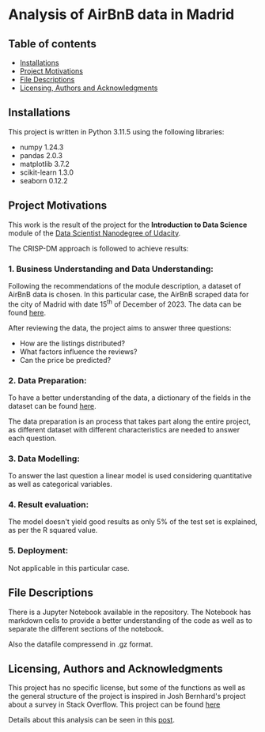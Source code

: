 # Analysis of AirBnB data in Madrid

## Table of contents
- [Installations](#installations)
- [Project Motivations](#project-motivations)
- [File Descriptions](#file-descriptions)
- [Licensing, Authors and Acknowledgments](#licensing-authors-and-acknowledgments)

## Installations
This project is written in Python 3.11.5 using the following  libraries:
* numpy 1.24.3
* pandas 2.0.3
* matplotlib 3.7.2
* scikit-learn 1.3.0
* seaborn 0.12.2

## Project Motivations
This work is the result of the project for the **Introduction to Data Science** module of the [Data Scientist Nanodegree of Udacity](https://www.udacity.com/course/data-scientist-nanodegree--nd025?promo=year_end&coupon=SAVE40&utm_source=gsem_brand&utm_source=gsem_brand&utm_medium=ads_r&utm_medium=ads_r&utm_campaign=19167921312_c_individuals&utm_campaign=19167921312_c_individuals&utm_term=143524475679&utm_term=143524475679&utm_keyword=udacity%20data%20science_e&utm_keyword=udacity%20data%20science_e&gad_source=1&gclid=EAIaIQobChMImKz0y_e0gwMVfj4GAB1FgAEHEAAYASAAEgI-h_D_BwE).

The CRISP-DM approach is followed to achieve results:
### 1. Business Understanding and Data Understanding:
Following the recommendations of the module description, a dataset of AirBnB data is chosen. In this particular case, the AirBnB scraped data for the city of Madrid with date 15<sup>th</sup> of December of 2023. The data can be found [here](http://insideairbnb.com/get-the-data/).

After reviewing the data, the project aims to answer three questions:
- How are the listings distributed?
- What factors influence the reviews?
- Can the price be predicted?

### 2. Data Preparation:
To have a better understanding of the data, a dictionary of the fields in the dataset can be found [here](https://docs.google.com/spreadsheets/d/1iWCNJcSutYqpULSQHlNyGInUvHg2BoUGoNRIGa6Szc4/edit#gid=1322284596).

The data preparation is an process that takes part along the entire project, as different dataset with different characteristics are needed to answer each question.

### 3. Data Modelling:
To answer the last question a linear model is used considering quantitative as well as categorical variables.

### 4. Result evaluation:
The model doesn't yield good results as only 5% of the test set is explained, as per the R squared value.

### 5. Deployment:
Not applicable in this particular case.

## File Descriptions
There is a Jupyter Notebook available in the repository. The Notebook has markdown cells to provide a better understanding of the code as well as to separate the different sections of the notebook.

Also the datafile compressend in .gz format.

## Licensing, Authors and Acknowledgments
This project has no specific license, but some of the functions as well as the general structure of the project is inspired in Josh Bernhard's project about a survey in Stack Overflow. This project can be found [here](https://github.com/jjrunner/stackoverflow/tree/master)

Details about this analysis can be seen in this [post](https://medium.com/@at_eshop/how-much-can-you-make-with-airbnb-in-madrid-ed3188ec6cc0).
